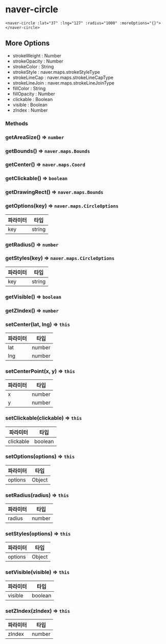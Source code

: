 # naver-circle
```vue
<naver-circle :lat="37" :lng="127" :radius="1000" :moreOptions="{}"></naver-circle>
```
## More Options
* strokeWeight : Number
* strokeOpacity : Number
* strokeColor : String
* strokeStyle : naver.maps.strokeStyleType
* strokeLineCap : naver.maps.strokeLineCapType
* strokeLineJoin : naver.maps.strokeLineJoinType
* fillColor : String
* fillOpacity : Number
* clickable : Boolean
* visible : Boolean
* zIndex : Number
### Methods
### getAreaSize() ⇒ <code>number</code>
### getBounds() ⇒ <code>naver.maps.Bounds</code>
### getCenter() ⇒ <code>naver.maps.Coord</code>
### getClickable() ⇒ <code>boolean</code>
### getDrawingRect() ⇒ <code>naver.maps.Bounds</code>
### getOptions(key) ⇒ <code>naver.maps.CircleOptions</code>
| 파라미터 | 타입 |
| --- | --- |
| key | string |
### getRadius() ⇒ <code>number</code>
### getStyles(key) ⇒ <code>naver.maps.CircleOptions</code>
| 파라미터 | 타입 |
| --- | --- |
| key | string | 
### getVisible() ⇒ <code>boolean</code>
### getZIndex() ⇒ <code>number</code>
### setCenter(lat, lng) ⇒ <code>this</code>

| 파라미터 | 타입 |
| --- | --- |
| lat | number |
| lng | number |
### setCenterPoint(x, y) ⇒ <code>this</code>

| 파라미터 | 타입 |
| --- | --- |
| x | number |
| y | number | 
### setClickable(clickable) ⇒ <code>this</code>

| 파라미터 | 타입 |
| --- | --- |
| clickable | boolean | 
### setOptions(options) ⇒ <code>this</code>

| 파라미터 | 타입 |
| --- | --- |
| options | Object |
### setRadius(radius) ⇒ <code>this</code>

| 파라미터 | 타입 |
| --- | --- |
| radius | number | 
### setStyles(options) ⇒ <code>this</code>

| 파라미터 | 타입 |
| --- | --- |
| options | Object | 
### setVisible(visible) ⇒ <code>this</code>

| 파라미터 | 타입 |
| --- | --- |
| visible | boolean |
### setZIndex(zIndex) ⇒ <code>this</code>

| 파라미터 | 타입 |
| --- | --- |
| zIndex | number | 

